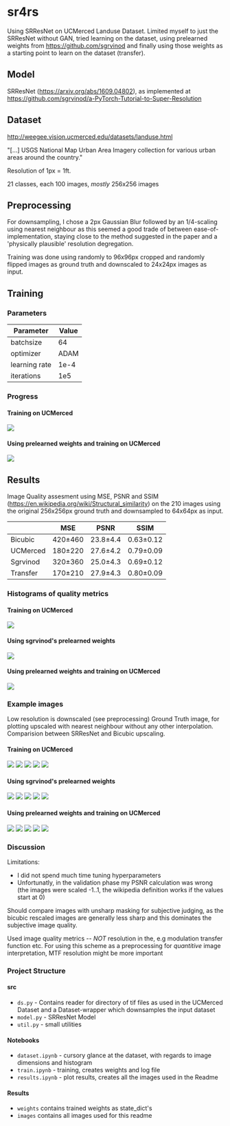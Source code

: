 # sr4rs
Using SRResNet on UCMerced Landuse Dataset.
Limited myself to just the SRResNet without GAN, tried learning on the dataset, using prelearned weights from https://github.com/sgrvinod and finally using those weights as a starting point to learn on the dataset (transfer).

## Model
SRResNet (https://arxiv.org/abs/1609.04802), as implemented at https://github.com/sgrvinod/a-PyTorch-Tutorial-to-Super-Resolution

## Dataset
http://weegee.vision.ucmerced.edu/datasets/landuse.html

"[...] USGS National Map Urban Area Imagery collection for various urban areas around the country."

Resolution of 1px = 1ft.

21 classes, each 100  images, *mostly* 256x256 images

## Preprocessing
For downsampling, I chose a 2px Gaussian Blur followed by an 1/4-scaling using nearest neighbour as this seemed a good trade of between ease-of-implementation, staying close to the method suggested in the paper and a 'physically plausible' resolution degregation.

Training was done using randomly to 96x96px cropped and randomly flipped images as ground truth and downscaled to 24x24px images as input.

## Training
### Parameters

|Parameter     | Value|
---------------| -----| 
| batchsize    | 64   | 
| optimizer    | ADAM | 
| learning rate| 1e-4 | 
| iterations   | 1e5  | 

### Progress
#### Training on UCMerced

![](images/loss_landuse.png)

#### Using prelearned weights and training on UCMerced

![](images/loss_transfer.png)

## Results
Image Quality assesment using MSE, PSNR and SSIM (https://en.wikipedia.org/wiki/Structural_similarity) on the 210 images using the original 256x256px ground truth and downsampled to 64x64px as input.

|          | MSE     | PSNR     | SSIM      |
|----------|---------|----------|-----------|
| Bicubic  | 420±460 | 23.8±4.4 | 0.63±0.12 |
| UCMerced | 180±220 | 27.6±4.2 | 0.79±0.09 |
| Sgrvinod | 320±360 | 25.0±4.3 | 0.69±0.12 |
| Transfer | 170±210 | 27.9±4.3 | 0.80±0.09 |

### Histograms of quality metrics
#### Training on UCMerced
![](images/hist_landuse.png)
#### Using sgrvinod's prelearned weights
![](images/hist_sgrvinod.png)

#### Using prelearned weights and training on UCMerced
![](images/hist_transfer.png)

### Example images
Low resolution is downscaled (see preprocessing) Ground Truth image, for plotting upscaled with nearest neighbour without any other interpolation. Comparision between SRResNet and Bicubic upscaling.
#### Training on UCMerced
![](images/landuse/img0.png)
![](images/landuse/img1.png)
![](images/landuse/img2.png)
![](images/landuse/img8.png)
![](images/landuse/img4.png)

#### Using sgrvinod's prelearned weights
![](images/sgrvinod/img0.png)
![](images/sgrvinod/img1.png)
![](images/sgrvinod/img2.png)
![](images/sgrvinod/img8.png)
![](images/sgrvinod/img4.png)

#### Using prelearned weights and training on UCMerced
![](images/transfer/img0.png)
![](images/transfer/img1.png)
![](images/transfer/img2.png)
![](images/transfer/img8.png)
![](images/transfer/img4.png)




### Discussion
Limitations:
 - I did not spend much time tuning hyperparameters
 - Unfortunatly, in the validation phase my PSNR calculation was wrong (the images were scaled -1..1, the wikipedia definition works if the values start at 0)

Should compare images with unsharp masking for subjective judging, as the bicubic rescaled images are generally less sharp and this dominates the subjective image quality.

Used image quality metrics -- *NOT* resolution in the, e.g modulation transfer function etc.
For using this scheme as a preprocessing for *quantitive* image interpretation, MTF resolution might be more important

### Project Structure
#### src
 - `ds.py` - Contains reader for directory of tif files as used in the UCMerced Dataset and a Dataset-wrapper which downsamples the input dataset
 - `model.py` - SRResNet Model
 - `util.py` - small utilities
#### Notebooks
 - `dataset.ipynb` - cursory glance at the dataset, with regards to image dimensions and histogram
 - `train.ipynb` - training, creates weights and log file
 - `results.ipynb` - plot results, creates all the images used in the Readme
 
#### Results
 - `weights` contains trained weights as state_dict's
 - `images` contains all images used for this readme
